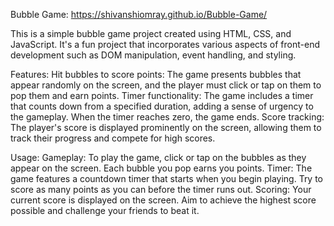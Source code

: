 Bubble Game: https://shivanshiomray.github.io/Bubble-Game/

This is a simple bubble game project created using HTML, CSS, and JavaScript. It's a fun project that incorporates various aspects of front-end development such as DOM manipulation, event handling, and styling.

Features:
   Hit bubbles to score points: The game presents bubbles that appear randomly on the screen, and the player must click or tap on them to pop them and earn points.
   Timer functionality: The game includes a timer that counts down from a specified duration, adding a sense of urgency to the gameplay. When the timer reaches zero, the game ends.
   Score tracking: The player's score is displayed prominently on the screen, allowing them to track their progress and compete for high scores.

Usage:
  Gameplay: To play the game, click or tap on the bubbles as they appear on the screen. Each bubble you pop earns you points.
  Timer: The game features a countdown timer that starts when you begin playing. Try to score as many points as you can before the timer runs out.
  Scoring: Your current score is displayed on the screen. Aim to achieve the highest score possible and challenge your friends to beat it.
